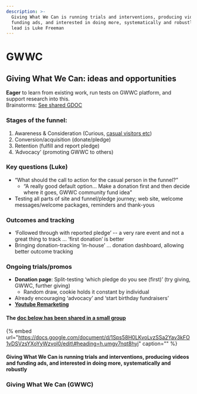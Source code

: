 ```yaml
---
description: >-
  Giving What We Can is running trials and interventions, producing videos and
  funding ads, and interested in doing more, systematically and robustly. The
  lead is Luke Freeman
---
```


# GWWC

## Giving What We Can: ideas and opportunities

**Eager** to learn from existing work, run tests on GWWC platform, and support research into this.  
Brainstorms: [See shared GDOC](https://docs.google.com/document/d/1Sps58H0LKvoLvzSSa2Yav3kFO1vDSVzsYXoYyWzvol0/edit#heading=h.umgv7nqt8hyj)

### **Stages of the funnel:**

1. Awareness & Consideration \(Curious, [casual visitors etc](web-page-casual-visitors.md)\)  
2. Conversion/acquisition \(donate/pledge\)  
3. Retention \(fulfill and report pledge\)  
4. ‘Advocacy’ \(promoting GWWC to others\)

### **Key questions \(Luke\)**

* “What should the call to action for the casual person in the funnel?”
  * “A really good default option… Make a donation first and then decide where it goes, GWWC community fund idea”
* Testing all parts of site and funnel/pledge journey; web site, welcome messages/welcome packages, reminders and thank-yous

### **Outcomes and tracking**

* ‘Followed through with reported pledge’ -- a very rare event and not a great thing to track … ‘first donation’ is better
* Bringing donation-tracking ‘in-house’ … donation dashboard, allowing  better outcome tracking

### Ongoing trials/promos

* **Donation page**: Split-testing ‘which pledge do you see \(first\)’ \(try giving, GWWC, further giving\)
  * Random draw, cookie holds it constant by individual
* Already encouraging ‘advocacy’ and ‘start birthday fundraisers’
* [**Youtube Remarketing**](youtube-remarketing.md) 

#### The [doc below has been shared in a small group](https://docs.google.com/document/d/1Sps58H0LKvoLvzSSa2Yav3kFO1vDSVzsYXoYyWzvol0/edit#heading=h.umgv7nqt8hyj)

{% embed url="https://docs.google.com/document/d/1Sps58H0LKvoLvzSSa2Yav3kFO1vDSVzsYXoYyWzvol0/edit\#heading=h.umgv7nqt8hyj" caption="" %}

#### Giving What We Can is running trials and interventions, producing videos and funding ads, and interested in doing more, systematically and robustly

### Giving What We Can \(GWWC\)

